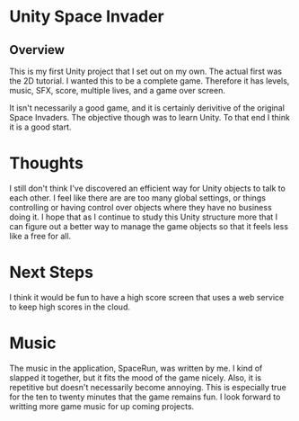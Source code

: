 # Unity Space Invader

## Overview

This is my first Unity project that I set out on my own. The actual first was the 2D tutorial. I wanted this to be a complete game. Therefore it has levels, music, SFX, score, multiple lives, and a game over screen.

It isn't necessarily a good game, and it is certainly derivitive of the original Space Invaders. The objective though was to learn Unity. To that end I think it is a good start.

# Thoughts

I still don't think I've discovered an efficient way for Unity objects to talk to each other. I feel like there are are too many global settings, or things controlling or having control over objects where they have no business doing it. I hope that as I continue to study this Unity structure more that I can figure out a better way to manage the game objects so that it feels less like a free for all.

# Next Steps

I think it would be fun to have a high score screen that uses a web service to keep high scores in the cloud.

# Music

The music in the application, SpaceRun, was written by me. I kind of slapped it together, but it fits the mood of the game nicely. Also, it is repetitive but doesn't necessarily become annoying. This is especially true for the ten to twenty minutes that the game remains fun. I look forward to writting more game music for up coming projects.
